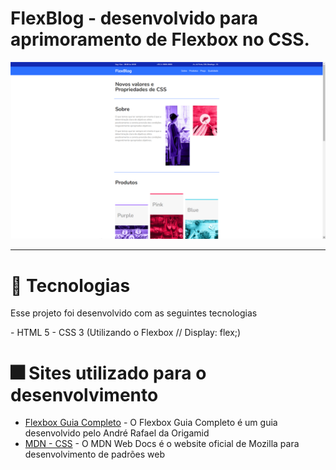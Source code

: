 # FlexBlog - desenvolvido para aprimoramento de Flexbox no CSS.

<img src="img/flexblog.png" alt="FlexBlog"> <br>

<hr>

# 🎇 Tecnologias

<p> Esse projeto foi desenvolvido com as seguintes tecnologias </p>
- HTML 5
- CSS 3 (Utilizando o Flexbox // Display: flex;)

# 🎆 Sites utilizado para o desenvolvimento

- [Flexbox Guia Completo](https://origamid.com/projetos/flexbox-guia-completo/) - O Flexbox Guia Completo é um guia desenvolvido pelo André Rafael da Origamid
- [MDN - CSS](https://developer.mozilla.org/pt-BR/docs/Web/CSS) - O MDN Web Docs é o website oficial de Mozilla para desenvolvimento de padrões web

